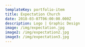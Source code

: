 ```yaml
---
templateKey: portfolio-item
title: Expectation Church
date: 2018-03-07T06:00:00.000Z
description: Logo | Graphic Design
image: /img/expectation.jpg
image2: /img/expectation2.jpg
image3: /img/expectation3.jpg
---
```

